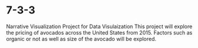 # 7-3-3
Narrative Visualization Project for Data Visulaization
This project will explore the pricing of avocados across the United States from 2015. Factors such as organic or not as well as size of the avocado will be explored.
